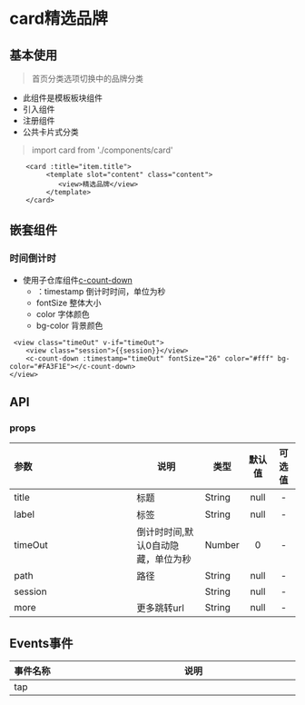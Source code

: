 # card精选品牌

## 基本使用
>首页分类选项切换中的品牌分类
- 此组件是模板板块组件
- 引入组件
- 注册组件
- 公共卡片式分类
> import card from './components/card'
 
```vue
    <card :title="item.title">
         <template slot="content" class="content">
            <view>精选品牌</view>
         </template>
    </card>
```
## 嵌套组件
### 时间倒计时
- 使用子仓库组件[c-count-down](../31.common-components/06.c-count-down.html)
  + ：timestamp 倒计时时间，单位为秒
  + fontSize 整体大小
  + color 字体颜色
  + bg-color 背景颜色


```vue
 <view class="timeOut" v-if="timeOut">
    <view class="session">{{session}}</view>
    <c-count-down :timestamp="timeOut" fontSize="26" color="#fff" bg-color="#FA3F1E"></c-count-down>
</view>
```



## API
### props

参数 | 说明 | 类型 | 默认值 | 可选值
:-|-|-|:-:|:-:
<div style="width:200px">title</div>|标题|String|null|-
label|标签|String|null|-
timeOut|倒计时时间,默认0自动隐藏，单位为秒|Number|0|-
path|路径|String|null|-
session| |String|null|-
more|更多跳转url|String|null|-




## Events事件

事件名称 | 说明 | 回调参数
:-|-|-
<div style="width:200px">tap</div>|<div style="width:200px"></div>|<div style="width:240px"></div>
